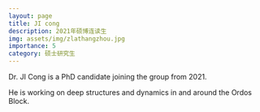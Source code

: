 ```yaml
---
layout: page
title: JI cong
description: 2021年硕博连读生
img: assets/img/zlathangzhou.jpg
importance: 5
category: 硕士研究生
---
```


Dr. JI Cong is a PhD candidate joining the group from 2021. 

He is working on deep structures and dynamics in and around the Ordos Block.
